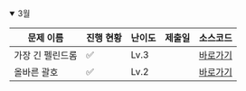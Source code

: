 <details open>
<summary>3월</summary>

| 문제 이름        | 진행 현황            | 난이도 | 제출일 | 소스코드                     |
| ---------------- | -------------------- | ------ | ------ | ---------------------------- |
| 가장 긴 펠린드롬 | :white_check_mark: | Lv.3   |        | [바로가기](2024_03/test.cpp) |
| 올바른 괄호      | :white_check_mark:   | Lv.2   |        | [바로가기](2024_03/test.cpp) |

</details>

<!-- :white_large_square: :white_check_mark: -->
